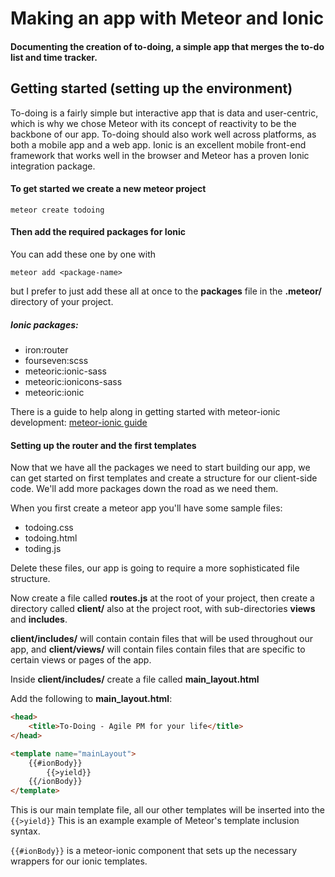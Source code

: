 # Making an app with Meteor and Ionic

#### Documenting the creation of to-doing, a simple app that merges the to-do list and time tracker.

## Getting started (setting up the environment)
To-doing is a fairly simple but interactive app that is data and user-centric, which is why we chose Meteor with its concept of reactivity to be the backbone of our app.
To-doing should also work well across platforms, as both a mobile app and a web app. Ionic is an excellent mobile front-end framework that works well in the browser and Meteor has a proven Ionic integration package.

#### To get started we create a new meteor project
```
meteor create todoing
```
#### Then add the required packages for Ionic
You can add these one by one with 
```
meteor add <package-name>
```
but I prefer to just add these all at once to the **packages** file in the **.meteor/** directory of your project.

##### Ionic packages:
* iron:router
* fourseven:scss
* meteoric:ionic-sass
* meteoric:ionicons-sass
* meteoric:ionic

There is a guide to help along in getting started with meteor-ionic development: [meteor-ionic guide](https://github.com/meteoric/meteor-ionic/blob/master/GUIDE.md) 

#### Setting up the router and the first templates 
Now that we have all the packages we need to start building our app, we can get started on first templates and create a structure for our client-side code. We'll add more packages down the road as we need them.

When you first create a meteor app you'll have some sample files:

* todoing.css
* todoing.html
* toding.js

Delete these files, our app is going to require a more sophisticated file structure.

Now create a file called **routes.js** at the root of your project, then create a directory called **client/** also at the project root, with sub-directories **views** and **includes**.

**client/includes/** will contain contain files that will be used throughout our app, and **client/views/** will contain files contain files that are specific to certain views or pages of the app.

Inside **client/includes/** create a file called **main_layout.html**

Add the following to **main_layout.html**:

```html
<head>
	<title>To-Doing - Agile PM for your life</title>
</head>

<template name="mainLayout">
	{{#ionBody}}
		{{>yield}}
	{{/ionBody}}
</template>
```

This is our main template file, all our other templates will be inserted into the ``` {{>yield}} ``` This is an example example of Meteor's template inclusion syntax.

``` {{#ionBody}} ``` is a meteor-ionic component that sets  up the necessary wrappers for our ionic templates.




   